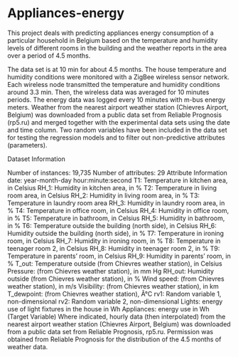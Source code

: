 # Appliances-energy
This project deals with predicting appliances energy consumption of a particular household in Belgium based on the temperature and humidity levels of different rooms in the building and the weather reports in the area over a period of 4.5 months.

The data set is at 10 min for about 4.5 months. The house temperature and humidity conditions were monitored with a ZigBee wireless sensor network. Each wireless node transmitted the temperature and humidity conditions around 3.3 min. Then, the wireless data was averaged for 10 minutes periods. The energy data was logged every 10 minutes with m-bus energy meters. Weather from the nearest airport weather station (Chievres Airport, Belgium) was downloaded from a public data set from Reliable Prognosis (rp5.ru) and merged together with the experimental data sets using the date and time column. Two random variables have been included in the data set for testing the regression models and to filter out non-predictive attributes (parameters).

Dataset Information

Number of instances: 19,735
Number of attributes: 29
Attribute Information
date: year-month-day hour:minute:second
T1: Temperature in kitchen area, in Celsius
RH_1: Humidity in kitchen area, in %
T2: Temperature in living room area, in Celsius
RH_2: Humidity in living room area, in %
T3: Temperature in laundry room area
RH_3: Humidity in laundry room area, in %
T4: Temperature in office room, in Celsius
RH_4: Humidity in office room, in %
T5: Temperature in bathroom, in Celsius
RH_5: Humidity in bathroom, in %
T6: Temperature outside the building (north side), in Celsius
RH_6: Humidity outside the building (north side), in %
T7: Temperature in ironing room, in Celsius
RH_7: Humidity in ironing room, in %
T8: Temperature in teenager room 2, in Celsius
RH_8: Humidity in teenager room 2, in %
T9: Temperature in parents’ room, in Celsius
RH_9: Humidity in parents’ room, in %
T_out: Temperature outside (from Chievres weather station), in Celsius
Pressure: (from Chievres weather station), in mm Hg
RH_out: Humidity outside (from Chievres weather station), in %
Wind speed: (from Chievres weather station), in m/s
Visibility: (from Chievres weather station), in km
T_dewpoint: (from Chievres weather station), Â°C
rv1: Random variable 1, non-dimensional
rv2: Random variable 2, non-dimensional
Lights: energy use of light fixtures in the house in Wh
Appliances: energy use in Wh (Target Variable)
Where indicated, hourly data (then interpolated) from the nearest airport weather station (Chievres Airport, Belgium) was downloaded from a public data set from Reliable Prognosis, rp5.ru. Permission was obtained from Reliable Prognosis for the distribution of the 4.5 months of weather data.
